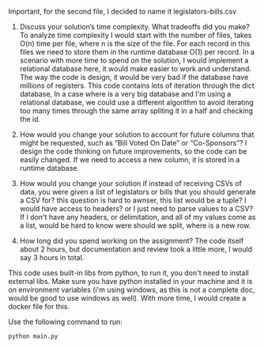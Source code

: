 Important, for the second file, I decided to name it legislators-bills.csv

1. Discuss your solution’s time complexity. What tradeoffs did you make?
To analyze time complexity I would start with the number of files, takes O(n) time per file, where n is the size of the file. For each record in this files we need to store them in the runtime database O(1) per record. In a scenario with more time to spend on the solution, I would implement a relational database here, it would make easier to work and understand. The way the code is design, it would be very bad if the database have millions of registers. This code contains lots of iteration through the dict database, In a case where is a very big database and I'm using a relational database, we could use a different algorithm to avoid iterating too many times through the same array spliting it in a half and checking the id. 

2. How would you change your solution to account for future columns that might be
requested, such as “Bill Voted On Date” or “Co-Sponsors”?
I design the code thinking on future improvements, so the code can be easily changed. If we need to access a new column, it is stored in a runtime database.

3. How would you change your solution if instead of receiving CSVs of data, you were given a
list of legislators or bills that you should generate a CSV for?
this question is hard to awnser, this list would be a tuple? I would have access to headers? or I just need to parse values to a CSV? If I don't have any headers, or delimitation, and all of my values come as a list, would be hard to know were should we split, where is a new row.

4. How long did you spend working on the assignment?
The code itself about 2 hours, but documentation and review took a little more, I would say 3 hours in total.

This code uses built-in libs from python, to run it, you don't need to install external libs. Make sure you have python installed in your machine and it is on environment variables (i'm using windows, as this is not a complete doc, would be good to use windows as well). With more time, I would create a docker file for this.

Use the following command to run:
```
python main.py
```
